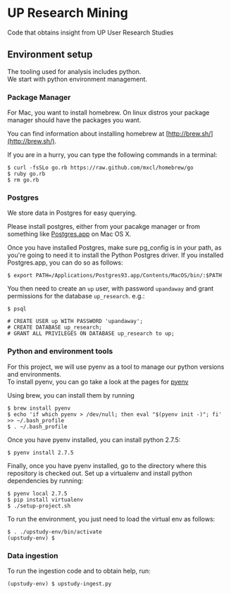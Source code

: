 UP Research Mining
==================

Code that obtains insight from UP User Research Studies


Environment setup
-----------------

The tooling used for analysis includes python.  
We start with python environment management.  

### Package Manager

For Mac, you want to install homebrew. On linux distros your package manager should have the packages you want.  

You can find information about installing homebrew at [http://brew.sh/](http://brew.sh/).  

If you are in a hurry, you can type the following commands in a terminal:

```
$ curl -fsSLo go.rb https://raw.github.com/mxcl/homebrew/go  
$ ruby go.rb  
$ rm go.rb
```

### Postgres

We store data in Postgres for easy querying.

Please install postgres, either from your pacakge manager or from something like [Postgres.app](http://postgresapp.com/) on Mac OS X.  

Once you have installed Postgres, make sure pg_config is in your path, as you're going to need it to install the Python Postgres driver. If you installed Postgres.app, you can do so as follows:

```
$ export PATH=/Applications/Postgres93.app/Contents/MacOS/bin/:$PATH
```

You then need to create an `up` user, with password `upandaway` and grant permissions for the database `up_research`. e.g.:

```
$ psql

# CREATE USER up WITH PASSWORD 'upandaway';
# CREATE DATABASE up_research;
# GRANT ALL PRIVILEGES ON DATABASE up_research to up;
```

### Python and environment tools

For this project, we will use pyenv as a tool to manage our python versions and environments.  
To install pyenv, you can go take a look at the pages for [pyenv](https://github.com/yyuu/pyenv)  

Using brew, you can install them by running
```
$ brew install pyenv  
$ echo 'if which pyenv > /dev/null; then eval "$(pyenv init -)"; fi' >> ~/.bash_profile
$ . ~/.bash_profile
```

Once you have pyenv installed, you can install python 2.7.5:
```
$ pyenv install 2.7.5
```

Finally, once you have pyenv installed, go to the directory where this repository is checked out. Set up a virtualenv and install python dependencies by running:
```
$ pyenv local 2.7.5
$ pip install virtualenv
$ ./setup-project.sh
```

To run the environment, you just need to load the virtual env as follows:
```
$ . ./upstudy-env/bin/activate
(upstudy-env) $  
```

### Data ingestion

To run the ingestion code and to obtain help, run:
```
(upstudy-env) $ upstudy-ingest.py
```


